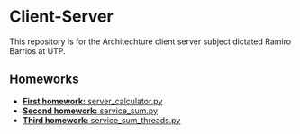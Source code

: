 # Client-Server

This repository is for the Architechture client server subject dictated Ramiro Barrios at UTP.

## Homeworks

+ [**First homework:** server_calculator.py ](server_calculator.py)
+ [**Second homework:** service_sum.py](service_sum.py)
+ [**Third homework:** service_sum_threads.py](service_sum_threads.py)